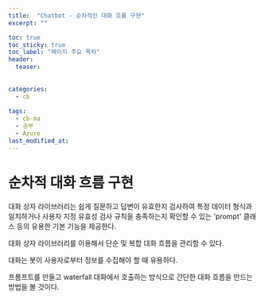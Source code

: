 ```yaml
---
title:  "Chatbot - 순차적인 대화 흐름 구현"
excerpt: ""

toc: true
toc_sticky: true
toc_label: "페이지 주요 목차"
header:
  teaser: 
  
  
categories:
  - cb
  
tags:
  - cb-ma
  - 공부
  - Azure
last_modified_at: 
---
```


순차적 대화 흐름 구현
=====================

대화 상자 라이브러리는 쉽게 질문하고 답변이 유효한지 검사하여 특정 데이터 형식과 일치하거나
사용자 지정 유효성 검사 규칙을 충족하는지 확인할 수 있는 'prompt' 클래스 등의 유용한 기본 기능을 제공한다.

대화 상자 라이브러리를 이용해서 단순 및 복합 대화 흐름을 관리할 수 있다.

대화는 봇이 사용자로부터 정보를 수집해야 할 때 유용하다.

프롬프트를 만들고 waterfall 대화에서 호출하는 방식으로 간단한 대화 흐름을 만드는 방법을 볼 것이다.




